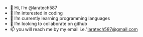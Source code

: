 - 👋 Hi, I’m @laratech587
- 👀 I’m interested in coding
- 🌱 I’m currently learning programming languages
- 💞️ I’m looking to collaborate on github
- 📫 you will reach me by my email i.e."laratech587@gmail.com

<!---
laratech587/laratech587 is a ✨ special ✨ repository because its `README.md` (this file) appears on your GitHub profile.
You can click the Preview link to take a look at your changes.
--->
